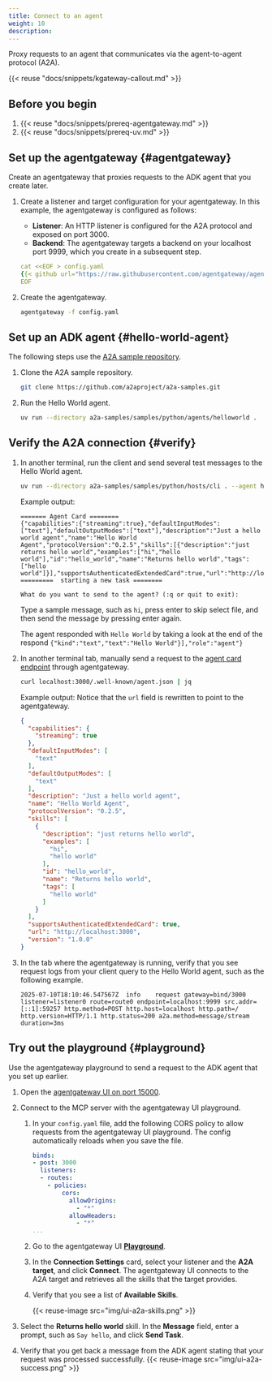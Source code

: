 ```yaml
---
title: Connect to an agent
weight: 10
description:
---
```


Proxy requests to an agent that communicates via the agent-to-agent protocol (A2A).

{{< reuse "docs/snippets/kgateway-callout.md" >}}

## Before you begin

1. {{< reuse "docs/snippets/prereq-agentgateway.md" >}}
2. {{< reuse "docs/snippets/prereq-uv.md" >}}

## Set up the agentgateway {#agentgateway}

Create an agentgateway that proxies requests to the ADK agent that you create later.

1. Create a listener and target configuration for your agentgateway. In this example, the agentgateway is configured as follows:
   * **Listener**: An HTTP listener is configured for the A2A protocol and exposed on port 3000.
   * **Backend**: The agentgateway targets a backend on your localhost port 9999, which you create in a subsequent step.
   ```yaml
   cat <<EOF > config.yaml
   {{< github url="https://raw.githubusercontent.com/agentgateway/agentgateway/refs/heads/main/examples/a2a/config.yaml" >}}
   EOF
   ```

2. Create the agentgateway.
   ```sh
   agentgateway -f config.yaml
   ```

## Set up an ADK agent {#hello-world-agent}

The following steps use the [A2A sample repository](https://github.com/a2aproject/a2a-samples).

1. Clone the A2A sample repository.
   ```sh
   git clone https://github.com/a2aproject/a2a-samples.git
   ```

2. Run the Hello World agent.

   ```sh
   uv run --directory a2a-samples/samples/python/agents/helloworld .
   ```

## Verify the A2A connection {#verify}

1. In another terminal, run the client and send several test messages to the Hello World agent.

   ```sh
   uv run --directory a2a-samples/samples/python/hosts/cli . --agent http://localhost:3000
   ```

   Example output:

   ```
   ======= Agent Card ========
   {"capabilities":{"streaming":true},"defaultInputModes":["text"],"defaultOutputModes":["text"],"description":"Just a hello world agent","name":"Hello World Agent","protocolVersion":"0.2.5","skills":[{"description":"just returns hello world","examples":["hi","hello world"],"id":"hello_world","name":"Returns hello world","tags":["hello world"]}],"supportsAuthenticatedExtendedCard":true,"url":"http://localhost:3000","version":"1.0.0"}
   =========  starting a new task ========

   What do you want to send to the agent? (:q or quit to exit):
   ```

   Type a sample message, such as `hi`, press enter to skip select file, and then send the message by pressing enter again.

   The agent responded with `Hello World` by taking a look at the end of the respond `{"kind":"text","text":"Hello World"}],"role":"agent"}`

2. In another terminal tab, manually send a request to the [agent card endpoint](https://www.agentcard.net/) through agentgateway.

   ```sh
   curl localhost:3000/.well-known/agent.json | jq
   ```

   Example output: Notice that the `url` field is rewritten to point to the agentgateway.

   ```json
   {
     "capabilities": {
       "streaming": true
     },
     "defaultInputModes": [
       "text"
     ],
     "defaultOutputModes": [
       "text"
     ],
     "description": "Just a hello world agent",
     "name": "Hello World Agent",
     "protocolVersion": "0.2.5",
     "skills": [
       {
         "description": "just returns hello world",
         "examples": [
           "hi",
           "hello world"
         ],
         "id": "hello_world",
         "name": "Returns hello world",
         "tags": [
           "hello world"
         ]
       }
     ],
     "supportsAuthenticatedExtendedCard": true,
     "url": "http://localhost:3000",
     "version": "1.0.0"
   }
   ```

3. In the tab where the agentgateway is running, verify that you see request logs from your client query to the Hello World agent, such as the following example.

   ```text
   2025-07-10T18:10:46.547567Z	info	request	gateway=bind/3000 listener=listener0 route=route0 endpoint=localhost:9999 src.addr=[::1]:59257 http.method=POST http.host=localhost http.path=/ http.version=HTTP/1.1 http.status=200 a2a.method=message/stream duration=3ms
   ```

## Try out the playground {#playground}

Use the agentgateway playground to send a request to the ADK agent that you set up earlier.

1. Open the [agentgateway UI on port 15000](http://localhost:15000/ui/).

2. Connect to the MCP server with the agentgateway UI playground.
   1. In your `config.yaml` file, add the following CORS policy to allow requests from the agentgateway UI playground. The config automatically reloads when you save the file.

      ```yaml
      binds:
      - post: 3000
        listeners:
        - routes:
          - policies:
              cors:
                allowOrigins:
                  - "*"
                allowHeaders:
                  - "*"
      ...
      ```
   1. Go to the agentgateway UI [**Playground**](http://localhost:15000/ui/playground/).
   2. In the **Connection Settings** card, select your listener and the **A2A target**, and click **Connect**. The agentgateway UI connects to the A2A target and retrieves all the skills that the target provides.
   3. Verify that you see a list of **Available Skills**.

      {{< reuse-image src="img/ui-a2a-skills.png" >}}

3. Select the **Returns hello world** skill. In the **Message** field, enter a prompt, such as `Say hello`, and click **Send Task**.

4. Verify that you get back a message from the ADK agent stating that your request was processed successfully.
   {{< reuse-image src="img/ui-a2a-success.png" >}}
